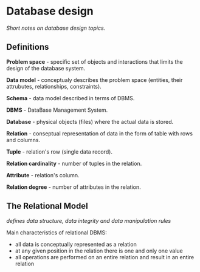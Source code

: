 # Database design
*Short notes on database design topics.*

## Definitions
**Problem space** - specific set of objects and interactions that limits the design of the database system.

**Data model** - conceptualy describes the problem space (entities, their attrubutes, relationships, constraints).

**Schema** - data model described in terms of DBMS.

**DBMS** - DataBase Management System.

**Database** - physical objects (files) where the actual data is stored.

**Relation** - conseptual representation of data in the form of table with rows and columns.

**Tuple** - relation's row (single data record).

**Relation cardinality** - number of tuples in the relation.

**Attribute** - relation's column.

**Relation degree** - number of attributes in the relation.

## The Relational Model
*defines data structure, data integrity and data manipulation rules*

Main characteristics of relational DBMS:
* all data is conceptually represented as a relation
* at any given position in the relation there is one and only one value
* all operations are performed on an entire relation and result in an entire relation
